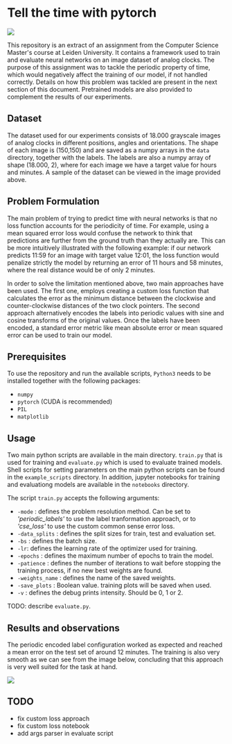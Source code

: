 # Tell the time with pytorch

<img src="https://github.com/OhGreat/tell_the_time_NN/blob/main/readme_aux/example_img.png"></img>

This repository is an extract of an assignment from the Computer Science Master's course at Leiden University. It contains a framework used to train and evaluate neural networks on an image dataset of analog clocks. The purpose of this assignment was to tackle the periodic property of time, which would negatively affect the training of our model, if not handled correctly. Details on how this problem was tackled are present in the next section of this document. Pretrained models are also provided to complement the results of our experiments.

## Dataset 

The dataset used for our experiments consists of 18.000 grayscale images of analog clocks in different positions, angles and orientations. The shape of each image is (150,150) and are saved as a numpy arrays in the `data` directory, together with the labels. The labels are also a numpy array of shape (18.000, 2), where for each image we have a target value for hours and minutes. A sample of the dataset can be viewed in the image provided above.

## Problem Formulation

The main problem of trying to predict time with neural networks is that no loss function accounts for the periodicity of time. For example, using a mean squared error loss would confuse the network to think that predictions are further from the ground truth than they actually are. This can be more intuitively illustrated with the following example: if our network predicts 11:59 for an image with target value 12:01, the loss function would penalize strictly the model by returning an error of 11 hours and 58 minutes, where the real distance would be of only 2 minutes.

In order to solve the limitation mentioned above, two main approaches have been used. The first one, employs creating a custom loss function that calculates the error as the minimum distance between the clockwise and counter-clockwise distances of the two clock pointers. The second approach alternatively encodes the labels into periodic values with sine and cosine transforms of the original values. Once the labels have been encoded, a standard error metric like mean absolute error or mean squared error can be used to train our model.

## Prerequisites

To use the repository and run the available scripts, `Python3` needs to be installed together with the following packages:
- `numpy`
- `pytorch` (CUDA is recommended)
- `PIL`
- `matplotlib`

## Usage

Two main python scripts are available in the main directory. `train.py` that is used for training and `evaluate.py` which is used to evaluate trained models. Shell scripts for setting parameters on the main python scripts can be found in the `example_scripts` directory. In addition, jupyter notebooks for training and evaluationg models are available in the `notebooks` directory. 

The script `train.py` accepts the following arguments:
- `-mode` : defines the problem resolution method. Can be set to *'periodic_labels'* to use the label tranformation approach, or to *'cse_loss'* to use the custom common sense error loss.
- `-data_splits` : defines the split sizes for train, test and evaluation set.
- `-bs` : defines the batch size.
- `-lr`: defines the learning rate of the optimizer used for training.
- `-epochs` : defines the maximum number of epochs to train the model.
- `-patience` : defines the number of iterations to wait before stopping the training process, if no new best weights are found.
- `-weights_name` : defines the name of the saved weights.
- `-save_plots` : Boolean value. training plots will be saved when used.
- `-v` : defines the debug prints intensity. Should be 0, 1 or 2.

TODO: describe `evaluate.py`.

## Results and observations

The periodic encoded label configuration worked as expected and reached a mean error on the test set of around 12 minutes.
The training is also very smooth as we can see from the image below, concluding that this approach is very well suited for the task at hand.

<img src="https://github.com/OhGreat/tell_the_time_NN/blob/main/readme_aux/periodic_labels_losses.png"></img>

## TODO

- fix custom loss approach
- fix custom loss notebook
- add args parser in evaluate script
